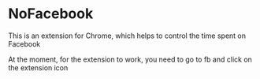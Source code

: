 # NoFacebook
This is an extension for Chrome, which helps to control the time spent on Facebook

At the moment, for the extension to work, you need to go to fb and click on the extension icon
